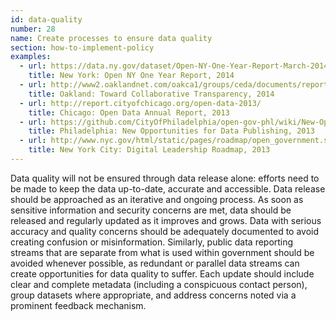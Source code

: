```yaml
---
id: data-quality
number: 28
name: Create processes to ensure data quality
section: how-to-implement-policy
examples: 
  - url: https://data.ny.gov/dataset/Open-NY-One-Year-Report-March-2014/smp8-sauy
    title: New York: Open NY One Year Report, 2014
  - url: http://www2.oaklandnet.com/oakca1/groups/ceda/documents/report/oak044914.pdf
    title: Oakland: Toward Collaborative Transparency, 2014
  - url: http://report.cityofchicago.org/open-data-2013/
    title: Chicago: Open Data Annual Report, 2013
  - url: https://github.com/CityOfPhiladelphia/open-gov-phl/wiki/New-Opportunities-for-Data-Publishing
    title: Philadelphia: New Opportunities for Data Publishing, 2013
  - url: http://www.nyc.gov/html/static/pages/roadmap/open_government.shtml
    title: New York City: Digital Leadership Roadmap, 2013
---
```


<p>Data quality will not be ensured through data release alone: efforts need to be made to keep the data up-to-date, accurate and accessible. Data release should be approached as an iterative and ongoing process. As soon as sensitive information and security concerns are met, data should be released and regularly updated as it improves and grows. Data with serious accuracy and quality concerns should be adequately documented to avoid creating confusion or misinformation. Similarly, public data reporting streams that are separate from what is used within government should be avoided whenever possible, as redundant or parallel data streams can create opportunities for data quality to suffer. Each update should include clear and complete metadata (including a conspicuous contact person), group datasets where appropriate, and address concerns noted via a prominent feedback mechanism.</p>